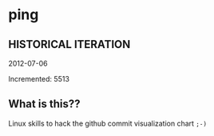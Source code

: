 # ping

## HISTORICAL ITERATION
2012-07-06

Incremented: 5513

## What is this?? 
Linux skills to hack the github commit visualization chart `;-)`
